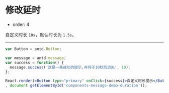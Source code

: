 # 修改延时

- order: 4

自定义时长 `10s`，默认时长为 `1.5s`。

---

````jsx
var Button = antd.Button;

var message = antd.message;
var success = function() {
  message.success('这是一条成功的提示,并将于10秒后消失', 10);
};

React.render(<Button type="primary" onClick={success}>自定义时长提示</Button>
, document.getElementById('components-message-demo-duration'));
````

